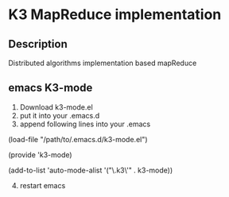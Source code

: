 K3 MapReduce implementation
===========================

Description
-----------

Distributed algorithms implementation based mapReduce

emacs K3-mode
-------------

1. Download k3-mode.el 
2. put it into your .emacs.d
3. append following lines into your .emacs

(load-file "/path/to/.emacs.d/k3-mode.el")

(provide 'k3-mode)

(add-to-list 'auto-mode-alist '("\\.k3\\'" . k3-mode))

4. restart emacs
